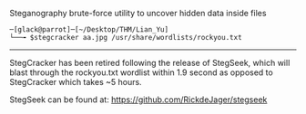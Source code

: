 Steganography brute-force utility to uncover hidden data inside files

```
─[glack@parrot]─[~/Desktop/THM/Lian_Yu]
└──╼ $stegcracker aa.jpg /usr/share/wordlists/rockyou.txt 
```


---


StegCracker has been retired following the release of StegSeek, which 
will blast through the rockyou.txt wordlist within 1.9 second as opposed 
to StegCracker which takes ~5 hours.

StegSeek can be found at: https://github.com/RickdeJager/stegseek


